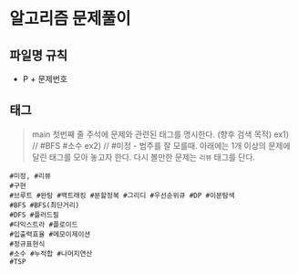 # 알고리즘 문제풀이

## 파일명 규칙
- P + 문제번호

## 태그
> main 첫번째 줄 주석에 문제와 관련된 태그를 명시한다. (향후 검색 목적)
> ex1) // #BFS #소수 
> ex2) // #미정 - 범주를 잘 모를때.
> 아래에는 1개 이상의 문제에 달린 태그를 모아 놓고자 한다.
> 다시 볼만한 문제는 `리뷰` 태그를 단다. 

```
#미정, #리뷰
#구현
#브루트 #완탐 #백트래킹 #분할정복 #그리디 #우선순위큐 #DP #이분탐색  
#BFS #BFS(최단거리) 
#DFS #플러드필 
#다익스트라 #플로이드
#입출력효율 #메모이제이션 
#정규표현식
#소수 #누적합 #나머지연산
#TSP 
```
